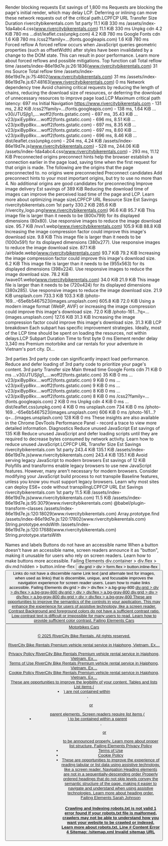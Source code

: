 
Render blocking requests Est savings of 1,800 ms
Requests are blocking the page's initial render, which may delay LCP. Deferring or inlining can move these network requests out of the critical path.LCPFCP
URL
Transfer Size
Duration
rivercitybikerentals.com 1st party
11.1 KiB	330 ms
/assets/index-1da4abc4.css(www.rivercitybikerentals.com)
11.1 KiB
330 ms
Unpkg cdn 
4.2 KiB	780 ms
…dist/leaflet.css(unpkg.com)
4.2 KiB
780 ms
Google Fonts cdn 
1.6 KiB	780 ms
/css2?family=…(fonts.googleapis.com)
1.6 KiB
780 ms
Forced reflow
A forced reflow occurs when JavaScript queries geometric properties (such as offsetWidth) after styles have been invalidated by a change to the DOM state. This can result in poor performance. Learn more about forced reflows and possible mitigations.
Top function call
Total reflow time
/assets/index-86e19d7e.js:26:1836(www.rivercitybikerentals.com)
31 ms
Source
Total reflow time
/assets/index-86e19d7e.js:75:4802(www.rivercitybikerentals.com)
31 ms
/assets/index-86e19d7e.js:67:48163(www.rivercitybikerentals.com)
0 ms
Network dependency tree
Avoid chaining critical requests by reducing the length of chains, reducing the download size of resources, or deferring the download of unnecessary resources to improve page load.LCP
Maximum critical path latency: 697 ms
Initial Navigation
https://www.rivercitybikerentals.com - 131 ms, 2.82 KiB
/css2?family=…(fonts.googleapis.com) - 138 ms, 1.64 KiB
…v30/JTUSjIg1_….woff2(fonts.gstatic.com) - 697 ms, 35.43 KiB
…v23/pxiEyp8kv….woff2(fonts.gstatic.com) - 696 ms, 8.51 KiB
…v23/pxiByp8kv….woff2(fonts.gstatic.com) - 697 ms, 8.35 KiB
…v23/pxiByp8kv….woff2(fonts.gstatic.com) - 697 ms, 8.60 KiB
…v23/pxiByp8kv….woff2(fonts.gstatic.com) - 696 ms, 8.46 KiB
…dist/leaflet.css(unpkg.com) - 204 ms, 4.24 KiB
/assets/index-86e19d7e.js(www.rivercitybikerentals.com) - 528 ms, 244.06 KiB
/assets/index-1da4abc4.css(www.rivercitybikerentals.com) - 293 ms, 11.12 KiB
Preconnected origins
preconnect hints help the browser establish a connection earlier in the page load, saving time when the first request for that origin is made. The following are the origins that the page preconnected to.
no origins were preconnected
Preconnect candidates
Add preconnect hints to your most important origins, but try to use no more than 4.
No additional origins are good candidates for preconnecting
Improve image delivery Est savings of 389 KiB
Reducing the download time of images can improve the perceived load time of the page and LCP. Learn more about optimizing image sizeLCPFCP
URL
Resource Size
Est Savings
rivercitybikerentals.com 1st party
330.2 KiB	285.6 KiB
/rivercity_logo.png(www.rivercitybikerentals.com)
96.6 KiB
95.7 KiB
This image file is larger than it needs to be (800x799) for its displayed dimensions (80x80). Use responsive images to reduce the image download size.
95.7 KiB
/nvx1.webp(www.rivercitybikerentals.com)
105.9 KiB
88.8 KiB
Increasing the image compression factor could improve this image's download size.
9.8 KiB
This image file is larger than it needs to be (1000x591) for its displayed dimensions (380x277). Use responsive images to reduce the image download size.
87.1 KiB
/airblade.webp(www.rivercitybikerentals.com)
93.7 KiB
79.2 KiB
Increasing the image compression factor could improve this image's download size.
6.2 KiB
This image file is larger than it needs to be (955x563) for its displayed dimensions (398x224). Use responsive images to reduce the image download size.
78.2 KiB
/wave01.webp(www.rivercitybikerentals.com)
34.0 KiB
21.9 KiB
This image file is larger than it needs to be (720x424) for its displayed dimensions (380x285). Use responsive images to reduce the image download size.
21.9 KiB
unsplash.com
733.3 KiB	103.3 KiB
/photo-169…-65e6b5467523(images.unsplash.com)
605.8 KiB
72.0 KiB
Using a modern image format (WebP, AVIF) or increasing the image compression could improve this image's download size.
72.0 KiB
/photo-161…?q=…(images.unsplash.com)
127.6 KiB
31.3 KiB
Increasing the image compression factor could improve this image's download size.
31.3 KiB
LCP breakdown
Each subpart has specific improvement strategies. Ideally, most of the LCP time should be spent on loading the resources, not within delays.LCP
Subpart
Duration
Time to first byte
0 ms
Element render delay
3,340 ms
Premium motorbike and car rentals for your adventure in Vietnam's port city. Di…
<p class="text-lg md:text-xl text-white/90 mb-8 max-w-2xl" style="opacity: 1; transform: none;">
3rd parties
3rd party code can significantly impact load performance. Reduce and defer loading of 3rd party code to prioritize your page's content.
3rd party
Transfer size
Main thread time
Google Fonts cdn 
71 KiB	0 ms
…v30/JTUSjIg1_….woff2(fonts.gstatic.com)
35 KiB
0 ms
…v23/pxiByp8kv….woff2(fonts.gstatic.com)
9 KiB
0 ms
…v23/pxiEyp8kv….woff2(fonts.gstatic.com)
9 KiB
0 ms
…v23/pxiByp8kv….woff2(fonts.gstatic.com)
8 KiB
0 ms
…v23/pxiByp8kv….woff2(fonts.gstatic.com)
8 KiB
0 ms
/css2?family=…(fonts.googleapis.com)
2 KiB
0 ms
Unpkg cdn 
4 KiB	0 ms
…dist/leaflet.css(unpkg.com)
4 KiB
0 ms
unsplash.com
734 KiB	0 ms
/photo-169…-65e6b5467523(images.unsplash.com)
606 KiB
0 ms
/photo-161…?q=…(images.unsplash.com)
128 KiB
0 ms
These insights are also available in the Chrome DevTools Performance Panel - record a trace to view more detailed information.
Diagnostics
Reduce unused JavaScript Est savings of 135 KiB
Reduce unused JavaScript and defer loading scripts until they are required to decrease bytes consumed by network activity. Learn how to reduce unused JavaScript.LCPFCP
URL
Transfer Size
Est Savings
rivercitybikerentals.com 1st party
243.4 KiB	135.1 KiB
/assets/index-86e19d7e.js(www.rivercitybikerentals.com)
243.4 KiB
135.1 KiB
Avoid serving legacy JavaScript to modern browsers Est savings of 12 KiB
Polyfills and transforms enable legacy browsers to use new JavaScript features. However, many aren't necessary for modern browsers. Consider modifying your JavaScript build process to not transpile Baseline features, unless you know you must support legacy browsers. Learn why most sites can deploy ES6+ code without transpilingLCPFCP
URL
Est Savings
rivercitybikerentals.com 1st party
11.5 KiB
/assets/index-86e19d7e.js(www.rivercitybikerentals.com)
11.5 KiB
/assets/index-86e19d7e.js:95:3079(www.rivercitybikerentals.com)
@babel/plugin-transform-classes
/assets/index-86e19d7e.js:120:18029(www.rivercitybikerentals.com)
Array.prototype.find
/assets/index-86e19d7e.js:120:17802(www.rivercitybikerentals.com)
String.prototype.endsWith
/assets/index-86e19d7e.js:120:17688(www.rivercitybikerentals.com)
String.prototype.startsWith

Names and labels
Buttons do not have an accessible name
When a button doesn't have an accessible name, screen readers announce it as "button", making it unusable for users who rely on screen readers. Learn how to make buttons more accessible.
Failing Elements
div.container > div.flex > div.md:hidden > button.inline-flex
<button class="inline-flex items-center justify-center rounded-md text-sm font-medium rin…">
div.grid > div > form.flex > button.inline-flex
<button class="inline-flex items-center justify-center rounded-md text-sm font-medium rin…" type="submit">
Links do not have a discernible name
Link text (and alternate text for images, when used as links) that is discernible, unique, and focusable improves the navigation experience for screen reader users. Learn how to make links accessible.
Failing Elements
div.grid > div > div.flex > a.bg-gray-800
<a href="#" target="_blank" rel="noopener noreferrer" class="bg-gray-800 hover:bg-blue-600 transition-colors p-2 rounded-full">
div.grid > div > div.flex > a.bg-gray-800
<a href="#" target="_blank" rel="noopener noreferrer" class="bg-gray-800 hover:bg-blue-600 transition-colors p-2 rounded-full">
div.grid > div > div.flex > a.bg-gray-800
<a href="#" target="_blank" rel="noopener noreferrer" class="bg-gray-800 hover:bg-blue-600 transition-colors p-2 rounded-full">
div.grid > div > div.flex > a.bg-gray-800
<a href="#" target="_blank" rel="noopener noreferrer" class="bg-gray-800 hover:bg-blue-600 transition-colors p-2 rounded-full">
div.grid > div > div.flex > a.bg-gray-800
<a href="#" target="_blank" rel="noopener noreferrer" class="bg-gray-800 hover:bg-blue-600 transition-colors p-2 rounded-full">
These are opportunities to improve the semantics of the controls in your application. This may enhance the experience for users of assistive technology, like a screen reader.
Contrast
Background and foreground colors do not have a sufficient contrast ratio.
Low-contrast text is difficult or impossible for many users to read. Learn how to provide sufficient color contrast.
Failing Elements
Cars
<button type="button" role="tab" aria-selected="false" aria-controls="radix-:r0:-content-motorcycles" data-state="inactive" id="radix-:r0:-trigger-motorcycles" class="inline-flex items-center justify-center whitespace-nowrap rounded-sm px-3 …" tabindex="-1" data-orientation="horizontal" data-radix-collection-item="">
Motorbikes Cars
<div role="tablist" aria-orientation="horizontal" class="inline-flex h-10 items-center justify-center rounded-md p-1 text-muted-for…" tabindex="0" data-orientation="horizontal" style="outline: none;">
© 2025 RiverCity Bike Rentals. All rights reserved.
<p class="text-gray-500 text-sm mb-4 md:mb-0">
RiverCity Bike Rentals Premium vehicle rental service in Haiphong, Vietnam. Ex…
<footer class="bg-gray-900 text-white pt-16 pb-8">
Privacy Policy
<a class="text-gray-500 hover:text-blue-400 text-sm" href="/privacy-policy">
RiverCity Bike Rentals Premium vehicle rental service in Haiphong, Vietnam. Ex…
<footer class="bg-gray-900 text-white pt-16 pb-8">
Terms of Use
<a class="text-gray-500 hover:text-blue-400 text-sm" href="/terms-of-use">
RiverCity Bike Rentals Premium vehicle rental service in Haiphong, Vietnam. Ex…
<footer class="bg-gray-900 text-white pt-16 pb-8">
Cookie Policy
<a class="text-gray-500 hover:text-blue-400 text-sm" href="/cookies">
RiverCity Bike Rentals Premium vehicle rental service in Haiphong, Vietnam. Ex…
<footer class="bg-gray-900 text-white pt-16 pb-8">
These are opportunities to improve the legibility of your content.
Tables and lists
List items (<li>) are not contained within <ul>, <ol> or <menu> parent elements.
Screen readers require list items (<li>) to be contained within a parent <ul>, <ol> or <menu> to be announced properly. Learn more about proper list structure.
Failing Elements
Privacy Policy
<li class="list-none">
Terms of Use
<li class="list-none">
Cookie Policy
<li class="list-none">
These are opportunities to improve the experience of reading tabular or list data using assistive technology, like a screen reader.
Navigation
Heading elements are not in a sequentially-descending order
Properly ordered headings that do not skip levels convey the semantic structure of the page, making it easier to navigate and understand when using assistive technologies. Learn more about heading order.
Failing Elements
Sarah Johnson
<h4 class="font-bold text-gray-800">

Crawling and Indexing
robots.txt is not valid 1 error found
If your robots.txt file is malformed, crawlers may not be able to understand how you want your website to be crawled or indexed. Learn more about robots.txt.
Line #
Content
Error
4
Sitemap: /sitemap.xml
Invalid sitemap URL
